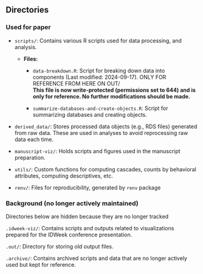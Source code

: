 ## Directories

### Used for paper

- `scripts/`: Contains various R scripts used for data processing, and analysis.

  - **Files:**
      - `data-breakdown.R`: Script for breaking down data into components (Last modified: 2024-09-17). ONLY FOR REFERENCE FROM HERE ON OUT/  
      **This file is now write-protected (permissions set to 644) and is only for reference. No further modifications should be made.**  

      - `summarize-databases-and-create-objects.R`: Script for summarizing databases and creating objects.




- `derived_data/`: Stores processed data objects (e.g., RDS files) generated from raw data. These are used in analyses to avoid reprocessing raw data each time.

- `manuscript-viz/`: Holds scripts and figures used in the manuscript preparation.

- `utils/`: Custom functions for computing cascades, counts by behavioral attributes, computing descriptives, etc. 

- `renv/`: Files for reproducibility, generated by `renv` package


### Background (no longer actively maintained)

Directories below are hidden because they are no longer tracked

`.idweek-viz/`: Contains scripts and outputs related to visualizations prepared for the IDWeek conference presentation.

`.out/`: Directory for storing old output files.

`.archive/`: Contains archived scripts and data that are no longer actively used but kept for reference.
